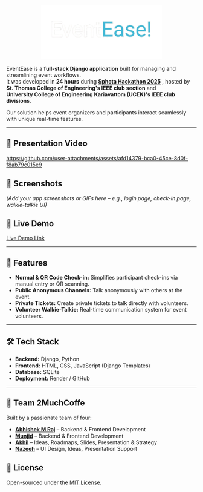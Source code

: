 <p align="center">
  <img src="assets/logo.png" alt="EventEase Logo" width="320"/>
</p>

EventEase is a **full-stack Django application** built for managing and streamlining event workflows.  
It was developed in **24 hours** during [**Sphota Hackathon 2025**](https://www.sphota.ieee.uck.ac.in/) , hosted by  
**St. Thomas College of Engineering's IEEE club section** and  
**University College of Engineering Kariavattom (UCEK)'s IEEE club divisions**.  

Our solution helps event organizers and participants interact seamlessly with unique real-time features.

---

## 🎥 Presentation Video
https://github.com/user-attachments/assets/afd14379-bca0-45ce-8d0f-f8ab79c015e9



## 📸 Screenshots
_(Add your app screenshots or GIFs here – e.g., login page, check-in page, walkie-talkie UI)_

## 🔗 Live Demo
[Live Demo Link](https://eventease-uowq.onrender.com)

---

## 🚀 Features
- **Normal & QR Code Check-in:** Simplifies participant check-ins via manual entry or QR scanning.  
- **Public Anonymous Channels:** Talk anonymously with others at the event.  
- **Private Tickets:** Create private tickets to talk directly with volunteers.  
- **Volunteer Walkie-Talkie:** Real-time communication system for event volunteers.

---

## 🛠 Tech Stack
- **Backend:** Django, Python  
- **Frontend:** HTML, CSS, JavaScript (Django Templates)  
- **Database:** SQLite
- **Deployment:** Render / GitHub  

---

## 👥 Team 2MuchCoffe
Built by a passionate team of four:

- **[Abhishek M Raj](https://github.com/Prince-of-death)** – Backend & Frontend Development  
- **[Munjid](https://github.com/munjidvh)** – Backend & Frontend Development  
- **[Akhil]()** – Ideas, Roadmaps, Slides, Presentation & Strategy  
- **[Nazeeh](https://github.com/nazeeh-v)** – UI Design, Ideas, Presentation Support  


## 📜 License
Open-sourced under the [MIT License](LICENSE).
